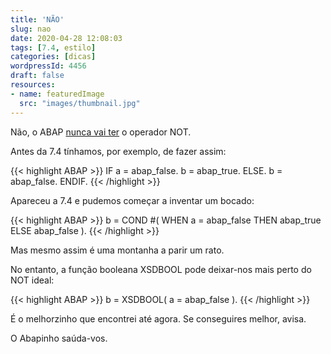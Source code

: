 ```yaml
---
title: 'NÃO'
slug: nao
date: 2020-04-28 12:08:03
tags: [7.4, estilo]
categories: [dicas]
wordpressId: 4456
draft: false
resources:
- name: featuredImage
  src: "images/thumbnail.jpg"
---
```

Não,
o ABAP
[nunca vai ter][1]
o operador NOT.

<!--more-->

Antes da 7.4 tínhamos, por exemplo, de fazer assim:

{{< highlight ABAP >}}
IF a = abap_false.
  b = abap_true.
ELSE.
  b = abap_false.
ENDIF.
{{< /highlight >}}

Apareceu a 7.4 e pudemos começar a inventar um bocado:

{{< highlight ABAP >}}
b = COND #( WHEN a = abap_false THEN abap_true ELSE abap_false ).
{{< /highlight >}}

Mas mesmo assim é uma montanha a parir um rato.

No entanto, a função booleana XSDBOOL pode deixar-nos mais perto do NOT ideal:

{{< highlight ABAP >}}
b = XSDBOOL( a = abap_false ).
{{< /highlight >}}

É o melhorzinho que encontrei até agora. Se conseguires melhor, avisa.

O Abapinho saúda-vos.

   [1]: https://blogs.sap.com/2014/09/29/abap-news-for-740-sp08-logical-expressions/#comment-82607
